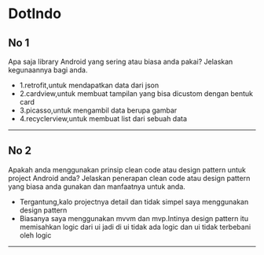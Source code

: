 # DotIndo

## No 1
 Apa saja library Android yang sering atau biasa anda pakai? Jelaskan kegunaannya bagi
anda.
+ 1.retrofit,untuk mendapatkan data dari json
+ 2.cardview,untuk membuat tampilan yang bisa dicustom dengan bentuk card
+ 3.picasso,untuk mengambil data berupa gambar
+ 4.recyclerview,untuk membuat list dari sebuah data 

---

## No 2
Apakah anda menggunakan prinsip clean code atau design pattern untuk project
Android anda? Jelaskan penerapan clean code atau design pattern yang biasa anda
gunakan dan manfaatnya untuk anda.
+ Tergantung,kalo projectnya detail dan tidak simpel saya menggunakan design pattern
+ Biasanya saya menggunakan mvvm dan mvp.Intinya design pattern itu memisahkan logic dari ui
 jadi di ui tidak ada logic dan ui tidak terbebani oleh logic

---
